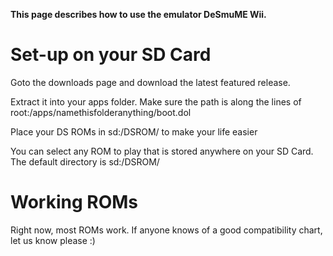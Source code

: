 **This page describes how to use the emulator DeSmuME Wii.**

# Set-up on your SD Card #

Goto the downloads page and download the latest featured release.

Extract it into your apps folder. Make sure the path is along the lines of root:/apps/namethisfolderanything/boot.dol

Place your DS ROMs in sd:/DSROM/ to make your life easier

You can select any ROM to play that is stored anywhere on your SD Card. The default directory is sd:/DSROM/

# Working ROMs #

Right now, most ROMs work. If anyone knows of a good compatibility chart, let us know please :)